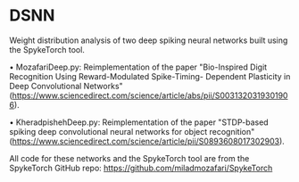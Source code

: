 # DSNN
Weight distribution analysis of two deep spiking neural networks built using the SpykeTorch tool.

• MozafariDeep.py: Reimplementation of the paper "Bio-Inspired Digit Recognition Using Reward-Modulated Spike-Timing- Dependent Plasticity in Deep Convolutional Networks" (https://www.sciencedirect.com/science/article/abs/pii/S0031320319301906).

• KheradpishehDeep.py: Reimplementation of the paper "STDP-based spiking deep convolutional neural networks for object recognition" (https://www.sciencedirect.com/science/article/pii/S0893608017302903).

All code for these networks and the SpykeTorch tool are from the SpykeTorch GitHub repo: https://github.com/miladmozafari/SpykeTorch
